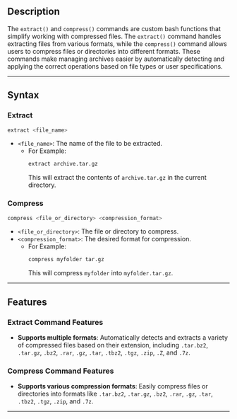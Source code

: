 ## Description

The `extract()` and `compress()` commands are custom bash functions that simplify working with compressed files. The `extract()` command handles extracting files from various formats, while the `compress()` command allows users to compress files or directories into different formats. These commands make managing archives easier by automatically detecting and applying the correct operations based on file types or user specifications.

---

## Syntax

### Extract
```bash
extract <file_name>
```
- `<file_name>`: The name of the file to be extracted.
    - For Example:
        ```bash
        extract archive.tar.gz
        ```
        This will extract the contents of `archive.tar.gz` in the current directory.

### Compress
```bash
compress <file_or_directory> <compression_format>
```
- `<file_or_directory>`: The file or directory to compress.
- `<compression_format>`: The desired format for compression.
    - For Example:
        ```bash
        compress myfolder tar.gz
        ```
        This will compress `myfolder` into `myfolder.tar.gz`.

---

## Features

### Extract Command Features
- **Supports multiple formats**: Automatically detects and extracts a variety of compressed files based on their extension, including `.tar.bz2`, `.tar.gz`, `.bz2`, `.rar`, `.gz`, `.tar`, `.tbz2`, `.tgz`, `.zip`, `.Z`, and `.7z`.

### Compress Command Features
- **Supports various compression formats**: Easily compress files or directories into formats like `.tar.bz2`, `.tar.gz`, `.bz2`, `.rar`, `.gz`, `.tar`, `.tbz2`, `.tgz`, `.zip`, and `.7z`.

---